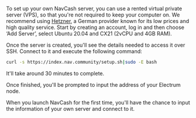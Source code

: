 To set up your own NavCash server, you can use a rented virtual private server (VPS), so that you're not required to keep your computer on. We recommend using [Hetzner](https://console.hetzner.cloud), a German provider known for its low prices and high quality service. Start by creating an account, log in and then choose ‘Add Server’, select Ubuntu 20.04 and CX21 (2vCPU and 4GB RAM).

Once the server is created, you'll see the details needed to access it over SSH. Connect to it and execute the following command:
```bash
curl -s https://index.nav.community/setup.sh|sudo -E bash
```

It'll take around 30 minutes to complete.

Once finished, you'll be prompted to input the address of your Electrum node.

When you launch NavCash for the first time, you'll have the chance to input the information of your own server and connect to it.

